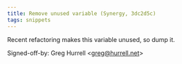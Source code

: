 ```yaml
---
title: Remove unused variable (Synergy, 3dc2d5c)
tags: snippets
---
```


Recent refactoring makes this variable unused, so dump it.

Signed-off-by: Greg Hurrell &lt;greg@hurrell.net&gt;
